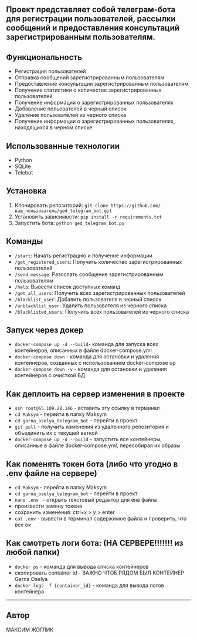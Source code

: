 ## Проект представляет собой телеграм-бота для регистрации пользователей, рассылки сообщений и предоставления консультаций зарегистрированным пользователям.

## Функциональность

- Регистрация пользователей
- Отправка сообщений зарегистрированным пользователям
- Предоставление консультации зарегистрированным пользователям
- Получение статистики о количестве зарегистрированных пользователей
- Получение информации о зарегистрированных пользователях
- Добавление польователей в черный список
- Удаление пользователей из черного списка
- Получение информации о зарегистрированных пользователях, находящихся в черном списке

## Использованные технологии

- Python
- SQLite
- Telebot

## Установка

1. Клонировать репозиторий: `git clone https://github.com/ваш_пользователь/ged_telegram_bot.git`
2. Установить зависимости: `pip install -r requirements.txt`
3. Запустить бота: `python ged_telegram_bot.py`

## Команды

- `/start`: Начать регистрацию и получение информации
- `/get_registered_users`: Получить количество зарегистрированных пользователей
- `/send_message`: Разослать сообщение зарегистрированным пользователям
- `/help`: Вывести список доступных команд
- `/get_all_users`: Получить всех зарегистрированных пользователей
- `/blacklist_user`: Добавить пользователя в черный список
- `/unblacklist_user`: Удалить пользователя из черного списка
- `/blacklisted_users`: Получить всех пользователей из черного списка

## Запуск через докер

- `docker-compose up -d --build`- команда для запуска всех контейнеров, описанных в файле docker-compose.yml
- `docker-compose down` - команда для остановки и удаления контейнеров, созданных с использованием docker-compose up
- `docker-compose down -v` - команда для остановки и удаления контейнеров с очисткой БД

## Как деплоить на сервер изменения в проекте

- `ssh root@65.109.28.146` - вставить эту ссылку в терминал
- `cd Maksym` - перейти в папку Maksym
- `cd garna_oselya_telegram_bot` - перейти в проект
- `git pull` - получить изменения из удаленного репозитория и объединить их с текущей веткой
- `docker-compose up -d --build` - запустить все контейнеры, описанные в файле docker-compose.yml, пересобирая их образы

## Как поменять токен бота (либо что угодно в .env файле на сервере)

- `cd Maksym` - перейти в папку Maksym
- `cd garna_oselya_telegram_bot` - перейти в проект
- `nano .env ` - открыть текстовый редактор для енв файла
- произвести замену токена
- сохранить изменения: ctrl+x > y > enter
- `cat .env` - вывести в терминал содержимое файла и проверить, что все ок

## Как смотреть логи бота: (НА СЕРВЕРЕ!!!!!!! из любой папки)

- `docker ps` - команда для вывода списка контейнеров
- скопировать container id - ВАЖНО ЧТОБ РЯДОМ БЫЛ КОНТЕЙНЕР Garna Oselya
- `docker logs -f {container_id}` - команда для вывода логов контейнера

---

## Автор

МАКСИМ ЖОГЛИК
